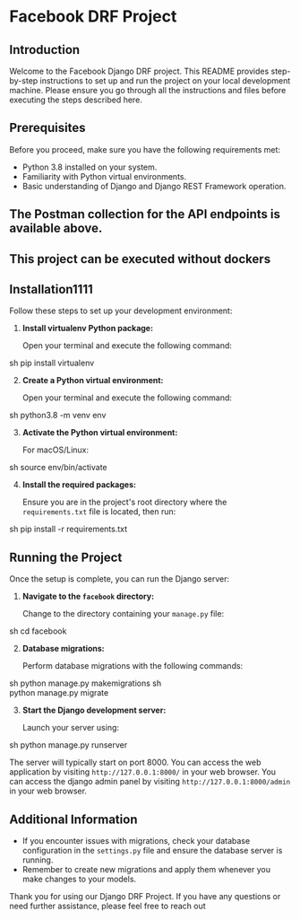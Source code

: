 # Facebook DRF Project

## Introduction

Welcome to the Facebook Django DRF project. This README provides step-by-step instructions to set up and run the project on your local development machine. Please ensure you go through all the instructions and files before executing the steps described here.

## Prerequisites

Before you proceed, make sure you have the following requirements met:
* Python 3.8 installed on your system.
* Familiarity with Python virtual environments.
* Basic understanding of Django and Django REST Framework operation.

## The Postman collection for the API endpoints is available above.
## This project can be executed without dockers

## Installation1111

Follow these steps to set up your development environment:

1. **Install virtualenv Python package:**

   Open your terminal and execute the following command:
   
sh
   pip install virtualenv

2. **Create a Python virtual environment:**

   Open your terminal and execute the following command:
   
sh
   python3.8 -m venv env
   
3. **Activate the Python virtual environment:**

   For macOS/Linux:
   
sh source env/bin/activate

4. **Install the required packages:**

   Ensure you are in the project's root directory where the `requirements.txt` file is located, then run:
   
sh
   pip install -r requirements.txt

   

## Running the Project

Once the setup is complete, you can run the Django server:

1. **Navigate to the `facebook` directory:**

   Change to the directory containing your `manage.py` file:
   
sh
   cd facebook
   

2. **Database migrations:**

   Perform database migrations with the following commands:
   
sh
   python manage.py makemigrations
sh  
   python manage.py migrate
   

3. **Start the Django development server:**

   Launch your server using:
   
sh
   python manage.py runserver
   


   The server will typically start on port 8000. You can access the web application by visiting `http://127.0.0.1:8000/` in your web browser.
   You can access the django admin panel by visiting `http://127.0.0.1:8000/admin` in your web browser.
   

## Additional Information

- If you encounter issues with migrations, check your database configuration in the `settings.py` file and ensure the database server is running.
- Remember to create new migrations and apply them whenever you make changes to your models.

Thank you for using our Django DRF Project. If you have any questions or need further assistance, please feel free to reach out
